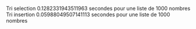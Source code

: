 Tri selection 0.1282331943511963 secondes pour une liste de 1000 nombres
Tri insertion 0.05988049507141113 secondes pour une liste de 1000 nombres